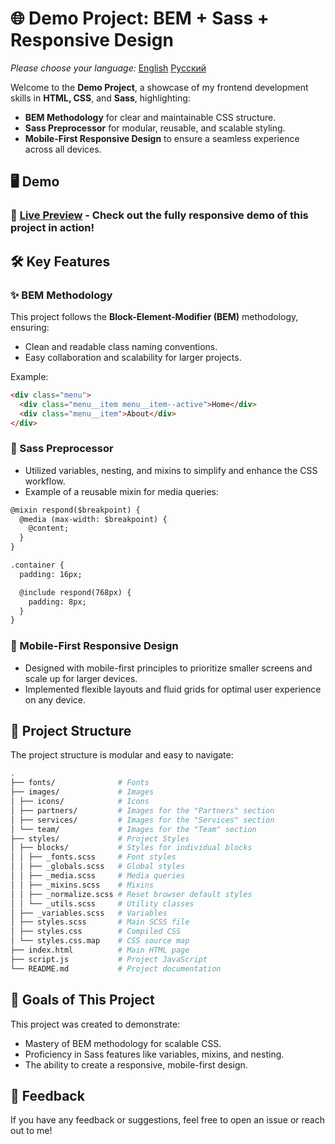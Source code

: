 # 🌐 Demo Project: BEM + Sass + Responsive Design
*Please choose your language:* [English](README.md) [Русский](README.ru.md)

Welcome to the **Demo Project**, a showcase of my frontend development skills in **HTML, CSS**, and **Sass**, highlighting:

- **BEM Methodology** for clear and maintainable CSS structure.
- **Sass Preprocessor** for modular, reusable, and scalable styling.
- **Mobile-First Responsive Design** to ensure a seamless experience across all devices.

## 🖥️ Demo
### 🎯 [Live Preview](https://vladchashush.github.io/positivus-landing/) - Check out the fully responsive demo of this project in action!

## 🛠️ Key Features

### ✨ BEM Methodology
This project follows the **Block-Element-Modifier (BEM)** methodology, ensuring:
- Clean and readable class naming conventions.
- Easy collaboration and scalability for larger projects.

Example:
```html
<div class="menu">
  <div class="menu__item menu__item--active">Home</div>
  <div class="menu__item">About</div>
</div>
```

### 🎨 Sass Preprocessor
- Utilized variables, nesting, and mixins to simplify and enhance the CSS workflow.
- Example of a reusable mixin for media queries:

```html
@mixin respond($breakpoint) {
  @media (max-width: $breakpoint) {
    @content;
  }
}

.container {
  padding: 16px;

  @include respond(768px) {
    padding: 8px;
  }
}
```

### 📱 Mobile-First Responsive Design
- Designed with mobile-first principles to prioritize smaller screens and scale up for larger devices.
- Implemented flexible layouts and fluid grids for optimal user experience on any device.




## 📂 Project Structure
The project structure is modular and easy to navigate:

```bash
.
├── fonts/              # Fonts
├── images/             # Images
│ ├── icons/            # Icons
│ ├── partners/         # Images for the "Partners" section
│ ├── services/         # Images for the "Services" section
│ └── team/             # Images for the "Team" section
├── styles/             # Project Styles
│ ├── blocks/           # Styles for individual blocks
│ │ ├── _fonts.scss     # Font styles
│ │ ├── _globals.scss   # Global styles
│ │ ├── _media.scss     # Media queries
│ │ ├── _mixins.scss    # Mixins
│ │ ├── _normalize.scss # Reset browser default styles
│ │ └── _utils.scss     # Utility classes
│ ├── _variables.scss   # Variables
│ ├── styles.scss       # Main SCSS file
│ ├── styles.css        # Compiled CSS
│ └── styles.css.map    # CSS source map
├── index.html          # Main HTML page
├── script.js           # Project JavaScript
└── README.md           # Project documentation
```

## 🎯 Goals of This Project
This project was created to demonstrate:

* Mastery of BEM methodology for scalable CSS.
* Proficiency in Sass features like variables, mixins, and nesting.
* The ability to create a responsive, mobile-first design.

## 📢 Feedback
If you have any feedback or suggestions, feel free to open an issue or reach out to me!

